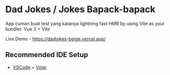 # Dad Jokes / Jokes Bapack-bapack

App cuman buat test yang katanya lightning fast HMR by using Vite as your bundler.
Vue 3 + Vite 

Live Demo - https://dadjokes-beige.vercel.app/

## Recommended IDE Setup

- [VSCode](https://code.visualstudio.com/) + [Volar](https://marketplace.visualstudio.com/items?itemName=johnsoncodehk.volar)

